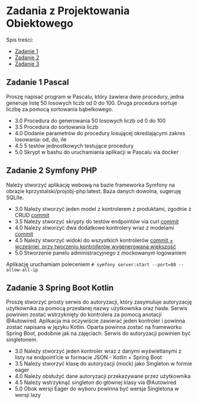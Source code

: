 # Zadania z Projektowania Obiektowego
Spis treści:
* [Zadanie 1](#zadanie-1-pascal)
* [Zadanie 2](#zadanie-2-symfony-php)
* [Zadanie 3](#zadanie-3-spring-boot-kotlin)

## Zadanie 1 Pascal
Proszę napisać program w Pascalu, który zawiera dwie procedury, jedna
generuje listę 50 losowych liczb od 0 do 100. Druga procedura sortuje
liczbę za pomocą sortowania bąbelkowego.

* 3.0 Procedura do generowania 50 losowych liczb od 0 do 100
* 3.5 Procedura do sortowania liczb
* 4.0 Dodanie parametrów do procedury losującej określającymi zakres
losowania: od, do, ile
* 4.5 5 testów jednostkowych testujące procedury
* 5.0 Skrypt w bashu do uruchamiania aplikacji w Pascalu via docker

## Zadanie 2 Symfony PHP

Należy stworzyć aplikację webową na bazie frameworka Symfony na
obrazie kprzystalski/projobj-php:latest. Baza danych dowolna, sugeruję
SQLite.
* 3.0 Należy stworzyć jeden model z kontrolerem z produktami, zgodnie z
CRUD [commit](https://github.com/JustynaGargula/VariousObjectProgrammingTechnologies/commit/193633f9565f3f840d5565a8574f155a91934a8e)
* 3.5 Należy stworzyć skrypty do testów endpointów via curl [commit](https://github.com/JustynaGargula/VariousObjectProgrammingTechnologies/commit/a321211985dd2d10b09e365a10c4c2502ff54c3b)
* 4.0 Należy stworzyć dwa dodatkowe kontrolery wraz z modelami [commit](https://github.com/JustynaGargula/VariousObjectProgrammingTechnologies/commit/6bb95a2f83c223e1fb3778124f83a4fce7d4b196)
* 4.5 Należy stworzyć widoki do wszystkich kontrolerów [commit + wcześniej, przy tworzeniu kontrollerów wygenerowana większość](https://github.com/JustynaGargula/VariousObjectProgrammingTechnologies/commit/edbe5bba8b5bb3bb3a6480ae776c2e0c82125c54)
* 5.0 Stworzenie panelu administracyjnego z mockowanym logowaniem

Aplikację uruchamiam poleceniem `# symfony server:start --port=80 --allow-all-ip`

## Zadanie 3 Spring Boot Kotlin

Proszę stworzyć prosty serwis do autoryzacji, który zasymuluje
autoryzację użytkownika za pomocą przesłanej nazwy użytkownika oraz
hasła. Serwis powinien zostać wstrzyknięty do kontrolera za pomocą
anotacji @Autowired. Aplikacja ma oczywiście zawierać jeden kontroler
i powinna zostać napisana w języku Kotlin. Oparta powinna zostać na
frameworku Spring Boot, podobnie jak na zajęciach. Serwis do
autoryzacji powinien być singletonem.

* 3.0 Należy stworzyć jeden kontroler wraz z danymi wyświetlanymi z
listy na endpoint’cie w formacie JSON - Kotlin + Spring Boot
* 3.5 Należy stworzyć klasę do autoryzacji (mock) jako Singleton w
formie eager
* 4.0 Należy obsłużyć dane autoryzacji przekazywane przez użytkownika
* 4.5 Należy wstrzyknąć singleton do głównej klasy via @Autowired
* 5.0 Obok wersji Eager do wyboru powinna być wersja Singletona w wersji
lazy
